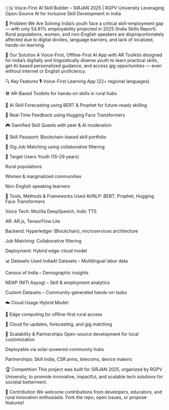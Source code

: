 🇮🇳 Voice-First AI Skill Builder – SIRJAN 2025 | RGPV University
Leveraging Open-Source AI for Inclusive Skill Development in India

🚀 Problem We Are Solving
India’s youth face a critical skill-employment gap — with only 54.81% employability projected in 2025 (India Skills Report). Rural populations, women, and non-English speakers are disproportionately affected due to digital divides, language barriers, and lack of localized, hands-on learning.

🎯 Our Solution
A Voice-First, Offline-First AI App with AR Toolkits designed for India’s digitally and linguistically diverse youth to learn practical skills, get AI-based personalized guidance, and access gig opportunities — even without internet or English proficiency.

🔍 Key Features
🎙️ Voice-First Learning App (22+ regional languages)

🛠️ AR-Based Toolkits for hands-on skills in rural hubs

🔮 AI Skill Forecasting using BERT & Prophet for future-ready skilling

🧠 Real-Time Feedback using Hugging Face Transformers

🎮 Gamified Skill Quests with peer & AI moderation

📜 Skill Passport: Blockchain-based skill portfolio

💼 Gig Job Matching using collaborative filtering

👥 Target Users
Youth (15–29 years)

Rural populations

Women & marginalized communities

Non-English speaking learners

🧠 Tools, Methods & Frameworks Used
AI/NLP: BERT, Prophet, Hugging Face Transformers

Voice Tech: Mozilla DeepSpeech, Indic TTS

AR: AR.js, TensorFlow Lite

Backend: Hyperledger (Blockchain), microservices architecture

Job Matching: Collaborative filtering

Deployment: Hybrid edge-cloud model

📊 Datasets Used
IndiaAI Datasets – Multilingual labor data

Census of India – Demographic insights

NDAP (NITI Aayog) – Skill & employment analytics

Custom Datasets – Community-generated hands-on tasks

☁️ Cloud Usage
Hybrid Model:

🔹 Edge computing for offline-first rural access

🔹 Cloud for updates, forecasting, and gig matching

🔧 Scalability & Partnerships
Open-source development for local customization

Deployable via solar-powered community hubs

Partnerships: Skill India, CSR arms, telecoms, device makers

🏆 Competition
This project was built for SIRJAN 2025, organized by RGPV University, to promote innovative, impactful, and scalable tech solutions for societal betterment.

🤝 Contribution
We welcome contributions from developers, educators, and rural innovation enthusiasts. Fork the repo, open issues, or propose features!

